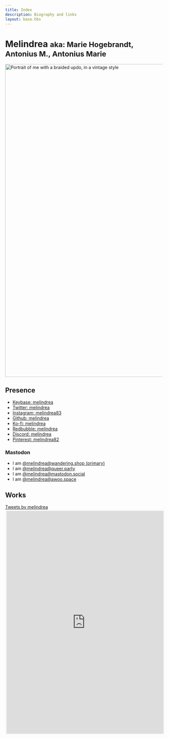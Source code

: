 ```yaml
---
title: Index
description: Biography and links
layout: base.hbs
---
```


<div class="md:container md:mx-auto md:px-8">
<h1>Melindrea <small class="font-smallcaps text-base text-slate-500 dark:text-slate-400 font-semibold"> aka: Marie Hogebrandt, Antonius M., Antonius Marie</small></h1>

<img class="max-w-xs rounded-3xl shadow-lg" width="1000" height="1000" src="/assets/images/square-portrait.jpg" alt="Portrait of me with a braided updo, in a vintage style">

## Presence
<ul class="list-disc list-inside px-4">
    <li><a rel="me" href="https://keybase.io/melindrea">Keybase: melindrea</a></li>
    <li><a rel="me" href="https://twitter.com/melindrea">Twitter: melindrea</a></li>
    <li><a rel="me" href="https://www.instagram.com/melindrea82/">Instagram: melindrea83</a></li>
    <li><a rel="me" href="https://github.com/melindrea">Github: melindrea</a></li>
    <li><a rel="me" href="https://ko-fi.com/melindrea">Ko-fi: melindrea</a></li>
    <li><a rel="me" href="https://melindrea.redbubble.com">Redbubble: melindrea</a></li>
    <li><a rel="me" href="https://discordapp.com/users/529046927321464843">Discord: melindrea</a></li>
    <li><a rel="me" href="https://www.pinterest.se/melindrea82">Pinterest: melindrea82</a></li>
</ul>

### Mastodon
<ul class="list-disc list-inside px-4">
    <li>I am <a rel="me" href="https://wandering.shop/@melindrea">@melindrea@wandering.shop (primary)</a></li>
    <li>I am <a href="https://queer.party/@melindrea">@melindrea@queer.party</a></li>
    <li>I am <a href="https://mastodon.social/@melindrea">@melindrea@mastodon.social</a></li>
    <li>I am <a href="https://awoo.space/@melindrea">@melindrea@awoo.space</a></li>
</ul>

## Works
<div class="columns-3">
<div class="twitter-container"><a class="twitter-timeline" data-width="400" data-height="500" data-theme="dark" href="https://twitter.com/melindrea?ref_src=twsrc%5Etfw">Tweets by melindrea</a> <script async src="https://platform.twitter.com/widgets.js" charset="utf-8"></script></div>

<div class="redbubble-container"><script type="text/javascript" src="https://www.redbubble.com/assets/external_portfolio.js"></script>
<script id="rb-xzfcxvzx" type="text/javascript">new RBExternalPortfolio('www.redbubble.com', 'melindrea', 2, 2).renderIframe();</script></div>

<div class="kofi-container"><iframe id='kofiframe' src='https://ko-fi.com/melindrea/?hidefeed=true&widget=true&embed=true&preview=true' style='border:none;width:100%;padding:4px;background:#f9f9f9;' height='712' title='melindrea'></iframe></div>

</div>
